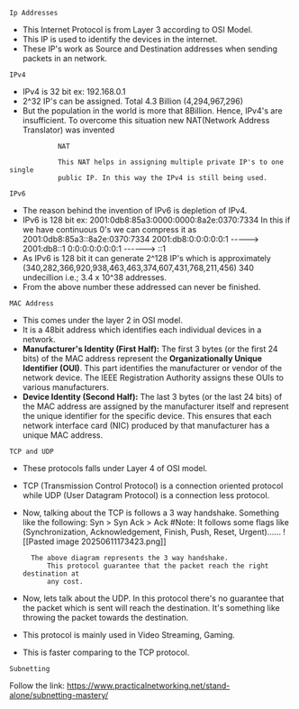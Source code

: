 ```
Ip Addresses
```
- This Internet Protocol is from Layer 3 according to OSI Model.
- This IP is used to identify the devices in the internet.
- These IP's work as Source and Destination addresses when sending packets in an network.

```
IPv4
```
- IPv4 is 32 bit   ex: 192.168.0.1
- 2^32 IP's can be assigned. Total 4.3 Billion (4,294,967,296)
- But the population in the world is more that 8Billion. Hence, IPv4's are insufficient.
		To overcome this situation new NAT(Network Address Translator) was invented

```
			NAT
```
				This NAT helps in assigning multiple private IP's to one single 
				public IP. In this way the IPv4 is still being used.
				
```
IPv6
```
- The reason behind the invention of IPv6 is depletion of IPv4.
- IPv6 is 128 bit ex: 2001:0db8:85a3:0000:0000:8a2e:0370:7334
		In this if we have continuous 0's we can compress it as 2001:0db8:85a3::8a2e:0370:7334
		2001:db8:0:0:0:0:0:1 ----->  2001:db8::1
		0:0:0:0:0:0:0:1  ------> ::1
- As IPv6 is 128 bit it can generate 2^128 IP's which is approximately (340,282,366,920,938,463,463,374,607,431,768,211,456) 340 undecillion i.e.;  3.4 x 10^38 addresses.
- From the above number these addressed can never be finished.

```
MAC Address
```

- This comes under the layer 2 in OSI model.
- It is a 48bit address which identifies each individual devices in a network.
- **Manufacturer's Identity (First Half):** The first 3 bytes (or the first 24 bits) of the MAC address represent the **Organizationally Unique Identifier (OUI)**. This part identifies the manufacturer or vendor of the network device. The IEEE Registration Authority assigns these OUIs to various manufacturers.
- **Device Identity (Second Half):** The last 3 bytes (or the last 24 bits) of the MAC address are assigned by the manufacturer itself and represent the unique identifier for the specific device. This ensures that each network interface card (NIC) produced by that manufacturer has a unique MAC address.

```
TCP and UDP
```

- These protocols falls under Layer 4 of OSI model.
- TCP (Transmission Control Protocol) is a connection oriented protocol while UDP (User Datagram Protocol) is a connection less protocol.
- Now, talking about the TCP is follows a 3 way handshake. Something like the following:
		Syn > Syn Ack > Ack
		#Note: It follows some flags like (Synchronization, Acknowledgement, Finish, Push, Reset, Urgent)......
![[Pasted image 20250611173423.png]]

		The above diagram represents the 3 way handshake.
			This protocol guarantee that the packet reach the right destination at 
			any cost.
- Now, lets talk about the UDP. In this protocol there's no guarantee that the packet which is sent will reach the destination. It's something like throwing the packet towards the destination.
- This protocol is mainly used in Video Streaming, Gaming.
- This is faster comparing to the TCP protocol.

```
Subnetting
```

Follow the link: https://www.practicalnetworking.net/stand-alone/subnetting-mastery/

